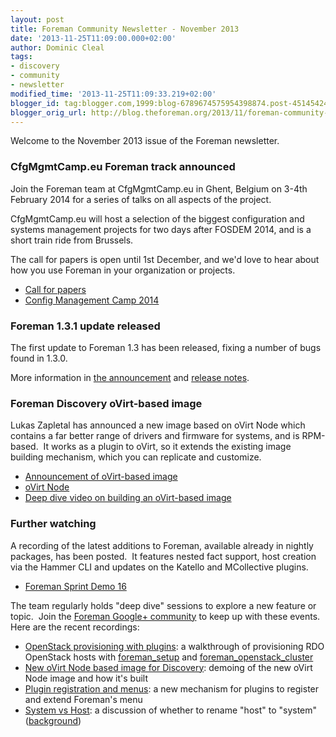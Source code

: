 ```yaml
---
layout: post
title: Foreman Community Newsletter - November 2013
date: '2013-11-25T11:09:00.000+02:00'
author: Dominic Cleal
tags:
- discovery
- community
- newsletter
modified_time: '2013-11-25T11:09:33.219+02:00'
blogger_id: tag:blogger.com,1999:blog-6789674575954398874.post-4514542471446322799
blogger_orig_url: http://blog.theforeman.org/2013/11/foreman-community-newsletter-november.html
---
```


Welcome to the November 2013 issue of the Foreman newsletter.  
  
<!--more-->

### CfgMgmtCamp.eu Foreman track announced

Join the Foreman team at CfgMgmtCamp.eu in Ghent, Belgium on 3-4th
February 2014 for a series of talks on all aspects of the project.  
  
CfgMgmtCamp.eu will host a selection of the biggest configuration and
systems management projects for two days after FOSDEM 2014, and is a
short train ride from Brussels.  
  
The call for papers is open until 1st December, and we'd love to hear
about how you use Foreman in your organization or projects.  

-   [Call for papers](http://cfgmgmtcamp.eu/Foreman.html)
-   [Config Management Camp 2014](http://cfgmgmtcamp.eu/)

  

### Foreman 1.3.1 update released

The first update to Foreman 1.3 has been released, fixing a number of
bugs found in 1.3.0.  
  
More information in [the
announcement](https://groups.google.com/forum/#!topic/foreman-announce/vZR9esJzBUE)
and [release
notes](http://theforeman.org/manuals/1.3/index.html#Releasenotesfor1.3.1).  
  

### Foreman Discovery oVirt-based image

Lukas Zapletal has announced a new image based on <span
id="goog_917828814"></span>oVirt Node which contains a far better range
of drivers and firmware for systems, and is RPM-based.  It works as a
plugin to oVirt, so it extends the existing image building mechanism,
which you can replicate and customize.  

-   [Announcement of oVirt-based
    image](https://groups.google.com/forum/#!topic/foreman-dev/JGXWJwudLFo)
-   [oVirt Node](http://www.ovirt.org/Category:Node)
-   [Deep dive video on building an oVirt-based
    image](http://www.youtube.com/watch?v=V8TugleqF64)

  

### Further watching

A recording of the latest additions to Foreman, available already in
nightly packages, has been posted.  It features nested fact support,
host creation via the Hammer CLI and updates on the Katello and
MCollective plugins.  

-   [Foreman Sprint Demo 16](http://www.youtube.com/watch?v=b7Bzl0yYgvA)

The team regularly holds "deep dive" sessions to explore a new feature
or topic.  Join the [Foreman Google+
community](https://plus.google.com/u/0/communities/106976851375995577697)
to keep up with these events. Here are the recent recordings:  

-   [OpenStack provisioning with
    plugins](http://www.youtube.com/watch?v=uW5AbjJFGkY): a walkthrough
    of provisioning RDO OpenStack hosts with
    [foreman\_setup](https://github.com/theforeman/foreman_setup) and
    [foreman\_openstack\_cluster](https://github.com/GregSutcliffe/foreman_openstack_cluster/)
-   [New oVirt Node based image for
    Discovery](https://www.youtube.com/watch?v=V8TugleqF64): demoing of
    the new oVirt Node image and how it's built
-   [Plugin registration and
    menus](http://www.youtube.com/watch?v=cXQijuz6gtI&feature=share&t=6m10s):
    a new mechanism for plugins to register and extend Foreman's menu
-   [System vs Host](http://www.youtube.com/watch?v=OCSxgzG4brE): a
    discussion of whether to rename "host" to "system"
    ([background](https://groups.google.com/forum/#!topic/foreman-dev/w1LXo6xihhw))
